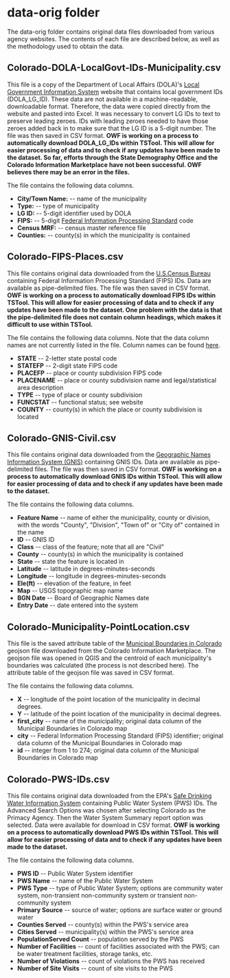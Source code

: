 # data-orig folder #

The data-orig folder contains original data files downloaded from various agency websites.  The contents of each file are described below, as well as the methodology used to obtain the data.

## Colorado-DOLA-LocalGovt-IDs-Municipality.csv ##

This file is a copy of the Department of Local Affairs (DOLA)'s [Local Government Information System](https://dola.colorado.gov/lgis/municipalities.jsf) website that contains local government IDs (DOLA_LG_ID).  These data are not available in a machine-readable, downloadable format.  Therefore, the data were copied directly from the website and pasted into Excel.  It was necessary to convert LG IDs to text to preserve leading zeroes.  IDs with leading zeroes needed to have those zeroes added back in to make sure that the LG ID is a 5-digit number. The file was then saved in CSV format.  **OWF is working on a process to automatically download DOLA_LG_IDs within TSTool.  This will allow for easier processing of data and to check if any updates have been made to the dataset.  So far, efforts through the State Demography Office and the Colorado Information Marketplace have not been successful.  OWF believes there may be an error in the files.**  

The file contains the following data columns.

* **City/Town Name:** -- name of the municipality
* **Type:** -- type of municipality
* **LG ID:** -- 5-digit identifier used by DOLA
* **FIPS:** -- 5-digit [Federal Information Processing Standard](https://www.census.gov/geo/reference/codes/place.html) code
* **Census MRF:** -- census master reference file 
* **Counties:** -- county(s) in which the municipality is contained


## Colorado-FIPS-Places.csv ##

This file contains original data downloaded from the [U.S.Census Bureau](https://www.census.gov/geo/reference/codes/place.html) containing Federal Information Processing Standard (FIPS) IDs. Data are available as pipe-delimited files.  The file was then saved in CSV format.  **OWF is working on a process to automatically download FIPS IDs within TSTool.  This will allow for easier processing of data and to check if any updates have been made to the dataset.  One problem with the data is that the pipe-delimited file does not contain column headings, which makes it difficult to use within TSTool.**

The file contains the following data columns.  Note that the data column names are not currently listed in the file.  Column names can be found [here](https://www.census.gov/geo/reference/codes/place.html).

* **STATE** -- 2-letter state postal code
* **STATEFP** -- 2-digit state FIPS code
* **PLACEFP** -- place or county subdivision FIPS code
* **PLACENAME** -- place or county subdivision name and legal/statistical area description
* **TYPE** -- type of place or county subdivision
* **FUNCSTAT** -- functional status; see website
* **COUNTY** -- county(s) in which the place or county subdivision is located


## Colorado-GNIS-Civil.csv ##

This file contains original data downloaded from the [Geographic Names Information System (GNIS)](https://geonames.usgs.gov/apex/f?p=138:2:0::NO:RP::) containing GNIS IDs. Data are available as pipe-delimited files.  The file was then saved in CSV format.  **OWF is working on a process to automatically download GNIS IDs within TSTool.  This will allow for easier processing of data and to check if any updates have been made to the dataset.**

The file contains the following data columns.

* **Feature Name** -- name of either the municipality, county or division, with the words "County", "Division", "Town of" or "City of" contained in the name
* **ID** -- GNIS ID
* **Class** -- class of the feature; note that all are "Civil"
* **County** -- county(s) in which the municipality is contained
* **State** -- state the feature is located in
* **Latitude** -- latitude in degrees-minutes-seconds
* **Longitude** -- longitude in degrees-minutes-seconds
* **Ele(ft)** -- elevation of the feature, in feet
* **Map** -- USGS topographic map name
* **BGN Date** -- Board of Geographic Names date
* **Entry Date** -- date entered into the system


## Colorado-Municipality-PointLocation.csv ##

This file is the saved attribute table of the [Municipal Boundaries in Colorado](https://data.colorado.gov/Municipal/Municipal-Boundaries-in-Colorado/u943-ics6) geojson file downloaded from the Colorado Information Marketplace.  The geojson file was opened in QGIS and the centroid of each municipality's boundaries was calculated (the process is not described here).  The attribute table of the geojson file was saved in CSV format.

The file contains the following data columns.

* **X** -- longitude of the point location of the municipality in decimal degrees.
* **Y** -- latitude of the point location of the municipality in decimal degrees.
* **first_city** -- name of the municipality; original data column of the Municipal Boundaries in Colorado map
* **city** -- Federal Information Processing Standard (FIPS) identifier; original data column of the Municipal Boundaries in Colorado map
* **id** -- integer from 1 to 274; original data column of the Municipal Boundaries in Colorado map


## Colorado-PWS-IDs.csv ##

This file contains original data downloaded from the EPA's [Safe Drinking Water Information System](https://ofmpub.epa.gov/apex/sfdw/f?p=108:1:::NO:::) containing Public Water System (PWS) IDs.  The Advanced Search Options was chosen after selecting Colorado as the Primacy Agency.  Then the Water System Summary report option was selected.  Data were available for download in CSV format.  **OWF is working on a process to automatically download PWS IDs within TSTool.  This will allow for easier processing of data and to check if any updates have been made to the dataset.**

The file contains the following data columns.

* **PWS ID** -- Public Water System identifier
* **PWS Name** -- name of the Public Water System
* **PWS Type** -- type of Public Water System; options are community water system, non-transient non-community system or transient non-community system
* **Primary Source** -- source of water; options are surface water or ground water
* **Counties Served** -- county(s) within the PWS's service area
* **Cities Served** -- municipality(s) within the PWS's service area
* **PopulationServed Count** -- population served by the PWS
* **Number of Facilities** -- count of facilities associated with the PWS; can be water treatment facilities, storage tanks, etc.
* **Number of Violations** -- count of violations the PWS has received
* **Number of Site Visits** -- count of site visits to the PWS

